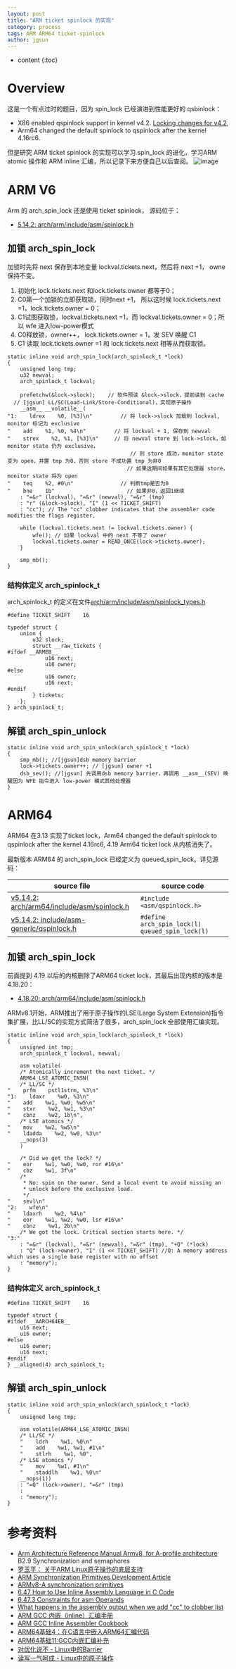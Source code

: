 ```yaml
---
layout: post
title: "ARM ticket spinlock 的实现"
category: process
tags: ARM ARM64 ticket-spinlock
author: jgsun
---
```


* content
{:toc}

# Overview
这是一个有点过时的题目，因为 spin_lock 已经演进到性能更好的 qsbinlock：
* X86 enabled qspinlock support in kernel  v4.2. [Locking changes for v4.2](http://lkml.iu.edu/hypermail/linux/kernel/1506.2/04205.html), 
* Arm64 changed the default spinlock to qspinlock after the kernel 4.16rc6.

但是研究 ARM ticket spinlock 的实现可以学习 spin_lock 的进化，学习ARM atomic 操作和 ARM inline 汇编，所以记录下来方便自己以后查阅。
![image](/images/posts/process/lock/ticket-spinlock.png)




















# ARM V6
Arm 的 arch_spin_lock 还是使用 ticket spinlock， 源码位于：
* [5.14.2: arch/arm/include/asm/spinlock.h](https://elixir.bootlin.com/linux/v5.14.2/source/arch/arm/include/asm/spinlock.h#L56)

## 加锁 arch_spin_lock
加锁时先将 next 保存到本地变量 lockval.tickets.next，然后将 next +1， owne保持不变。

1. 初始化 lock.tickets.next 和lock.tickets.owner 都等于0；
2. C0第一个加锁的立即获取锁，同时next +1， 所以这时候 lock.tickets.next =1，lock.tickets.owner = 0；
3. C1试图获取锁，lockval.tickets.next =1，而 lockval.tickets.owner = 0；所以 wfe 进入low-power模式
4. C0释放锁，owner++， lock.tickets.owner = 1，发 SEV 唤醒 C1
5. C1 读取 lock.tickets.owner =1 和 lock.tickets.next 相等从而获取锁。

```
static inline void arch_spin_lock(arch_spinlock_t *lock)
{
    unsigned long tmp;
    u32 newval;
    arch_spinlock_t lockval;

    prefetchw(&lock->slock);    // 软件预读 &lock->slock，提前读到 cache
  // [jgsun] LL/SC(Load-Link/Store-Conditional)，实现原子操作
    __asm__ __volatile__(
"1:    ldrex    %0, [%3]\n"         // 将 lock->slock 加载到 lockval, monitor 标记为 exclusive
"    add    %1, %0, %4\n"         // 将 lockval + 1, 保存到 newval
"    strex    %2, %1, [%3]\n"     // 将 newval store 到 lock->slock，如 monitor state 仍为 exclusive，
                                       // 则 store 成功，monitor state 变为 open，并置 tmp 为0，否则 store 不成功置 tmp 为非0
                                      // 如果这期间如果有其它处理器 store，monitor state 将为 open
"    teq    %2, #0\n"               // 判断tmp是否为0
"    bne    1b"                       // 如果非0，返回1继续
    : "=&r" (lockval), "=&r" (newval), "=&r" (tmp)
    : "r" (&lock->slock), "I" (1 << TICKET_SHIFT)
    : "cc"); // The "cc" clobber indicates that the assembler code modifies the flags register. 

    while (lockval.tickets.next != lockval.tickets.owner) {
        wfe(); // 如果 lockval 中的 next 不等了 owner
        lockval.tickets.owner = READ_ONCE(lock->tickets.owner);
    }

    smp_mb();
}
```
### 结构体定义 arch_spinlock_t 
arch_spinlock_t 的定义在文件[arch/arm/include/asm/spinlock_types.h](https://elixir.bootlin.com/linux/latest/source/arch/arm/include/asm/spinlock_types.h#L24)
```
#define TICKET_SHIFT    16

typedef struct {
    union {
        u32 slock;
        struct __raw_tickets {
#ifdef __ARMEB__
            u16 next;
            u16 owner;
#else
            u16 owner;
            u16 next;
#endif
        } tickets;
    };
} arch_spinlock_t;
```
## 解锁 arch_spin_unlock
```
static inline void arch_spin_unlock(arch_spinlock_t *lock)
{
    smp_mb(); //[jgsun]dsb memory barrier
    lock->tickets.owner++; // [jgsun] owner +1 
    dsb_sev(); //[jgsun] 先调用dsb memory barrier，再调用 __asm__(SEV) 唤醒因为 WFE 指令进入 low-power 模式其他处理器
}
```
# ARM64
ARM64 在3.13 实现了ticket lock，Arm64 changed the default spinlock to qspinlock after the kernel 4.16rc6, 4.19 Arm64 ticket lock 从内核消失了。

最新版本 ARM64 的 arch_spin_lock 已经定义为 queued_spin_lock。详见源码：

| source file | source code |
| --- | --- |
| [v5.14.2: arch/arm64/include/asm/spinlock.h](https://elixir.bootlin.com/linux/v5.14.2/source/arch/arm64/include/asm/spinlock.h) | `#include <asm/qspinlock.h>` |
| [v5.14.2: include/asm-generic/qspinlock.h](https://elixir.bootlin.com/linux/v5.14.2/source/include/asm-generic/qspinlock.h)|`#define arch_spin_lock(l)        queued_spin_lock(l)` |

## 加锁 arch_spin_lock

前面提到 4.19 以后的内核删除了ARM64 ticket lock，其最后出现内核的版本是 4.18.20：
* [4.18.20: arch/arm64/include/asm/spinlock.h](https://elixir.bootlin.com/linux/v4.18.20/source/arch/arm64/include/asm/spinlock.h)


ARMv8.1开始，ARM推出了用于原子操作的LSE(Large System Extension)指令集扩展，比LL/SC的实现方式简洁了很多，arch_spin_lock 全部使用汇编实现。
```
static inline void arch_spin_lock(arch_spinlock_t *lock)
{
    unsigned int tmp;
    arch_spinlock_t lockval, newval;

    asm volatile(
    /* Atomically increment the next ticket. */
    ARM64_LSE_ATOMIC_INSN(
    /* LL/SC */
"    prfm    pstl1strm, %3\n"
"1:    ldaxr    %w0, %3\n"
"    add    %w1, %w0, %w5\n"
"    stxr    %w2, %w1, %3\n"
"    cbnz    %w2, 1b\n",
    /* LSE atomics */
"    mov    %w2, %w5\n"
"    ldadda    %w2, %w0, %3\n"
    __nops(3)
    )

    /* Did we get the lock? */
"    eor    %w1, %w0, %w0, ror #16\n"
"    cbz    %w1, 3f\n"
    /*
     * No: spin on the owner. Send a local event to avoid missing an
     * unlock before the exclusive load.
     */
"    sevl\n"
"2:    wfe\n"
"    ldaxrh    %w2, %4\n"
"    eor    %w1, %w2, %w0, lsr #16\n"
"    cbnz    %w1, 2b\n"
    /* We got the lock. Critical section starts here. */
"3:"
    : "=&r" (lockval), "=&r" (newval), "=&r" (tmp), "+Q" (*lock)
    : "Q" (lock->owner), "I" (1 << TICKET_SHIFT) //Q: A memory address which uses a single base register with no offset
    : "memory");
}
```
###  结构体定义 arch_spinlock_t
```
#define TICKET_SHIFT    16

typedef struct {
#ifdef __AARCH64EB__
    u16 next;
    u16 owner;
#else
    u16 owner;
    u16 next;
#endif
} __aligned(4) arch_spinlock_t;
```
## 解锁 arch_spin_unlock
```
static inline void arch_spin_unlock(arch_spinlock_t *lock)
{
    unsigned long tmp;

    asm volatile(ARM64_LSE_ATOMIC_INSN(
    /* LL/SC */
    "    ldrh    %w1, %0\n"
    "    add    %w1, %w1, #1\n"
    "    stlrh    %w1, %0",
    /* LSE atomics */
    "    mov    %w1, #1\n"
    "    staddlh    %w1, %0\n"
    __nops(1))
    : "=Q" (lock->owner), "=&r" (tmp)
    :
    : "memory");
}
```
# 参考资料
* [Arm Architecture Reference Manual Armv8, for A-profile architecture](https://developer.arm.com/documentation/ddi0487/gb/)  B2.9 Synchronization and semaphores
* [罗玉平： 关于ARM Linux原子操作的底层支持](https://blog.csdn.net/juS3Ve/article/details/81784688)
* [ARM Synchronization Primitives Development Article](https://developer.arm.com/documentation/dht0008/a/)
* [ARMv8-A synchronization primitives](https://developer.arm.com/documentation/100934/0100)
* [6.47 How to Use Inline Assembly Language in C Code](https://gcc.gnu.org/onlinedocs/gcc/Using-Assembly-Language-with-C.html#Using-Assembly-Language-with-C)
* [6.47.3 Constraints for asm Operands](https://gcc.gnu.org/onlinedocs/gcc/Constraints.html#Constraints)
* [What happens in the assembly output when we add "cc" to clobber list](https://stackoverflow.com/questions/59656857/what-happens-in-the-assembly-output-when-we-add-cc-to-clobber-list)
* [ARM GCC 内嵌（inline）汇编手册](https://blog.csdn.net/lhf_tiger/article/details/32343851)
* [ARM GCC Inline Assembler Cookbook](http://www.ethernut.de/en/documents/arm-inline-asm.html)
* [ARM64基础4：在C语言中嵌入ARM64汇编代码](https://blog.csdn.net/luteresa/article/details/119327138)
* [ARM64基础11:GCC内嵌汇编补充](https://blog.csdn.net/luteresa/article/details/120140887)
* [对优化说不 - Linux中的Barrier](https://zhuanlan.zhihu.com/p/96001570)
* [读写一气呵成 - Linux中的原子操作](https://zhuanlan.zhihu.com/p/89299392)